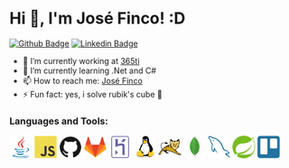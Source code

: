# Hi 👋, I'm José Finco! :D

[![Github Badge](https://img.shields.io/badge/-Github-000?style=flat-square&logo=Github&logoColor=white&link=https://github.com/josefinco)](https://github.com/josefinco)
[![Linkedin Badge](https://img.shields.io/badge/-LinkedIn-blue?style=flat-square&logo=Linkedin&logoColor=white&link=https://br.linkedin.com/in/jos%C3%A9-finco-339335a1/)](https://br.linkedin.com/in/jos%C3%A9-finco-339335a1/)


- 🔭 I’m currently working at [365ti](https://www.365ti.com.br/)
- 🌱 I’m currently learning .Net and C# 
- 📫 How to reach me: [José Finco](mailto:josefinco_@ahotmail.com?subject=[GitHub]%20Contact%20Git%20Mail)
- ⚡ Fun fact: yes, i solve rubik's cube :game_die:


<h3 align="left">Languages and Tools:</h3>
 <p align="left">
  <img src="https://github.com/devicons/devicon/blob/master/icons/java/java-original.svg" alt="java" width="40" height="40"/> </a>
  <img src="https://github.com/devicons/devicon/blob/master/icons/javascript/javascript-original.svg" alt="JavaScript" width="40" height="40"/> </a>
 <img src="https://github.com/devicons/devicon/blob/master/icons/github/github-original.svg" alt="github" width="40" height="40"/> </a>
 <img src="https://github.com/devicons/devicon/blob/master/icons/gitlab/gitlab-original.svg" alt="gitlab" width="40" height="40"/> </a>
  <img src="https://github.com/devicons/devicon/blob/master/icons/heroku/heroku-original.svg" alt="heroku" width="40" height="40"/> </a>
   <img src="https://github.com/devicons/devicon/blob/master/icons/linux/linux-original.svg" alt="linux" width="40" height="40"/> </a>
  <img src="https://github.com/devicons/devicon/blob/master/icons/tomcat/tomcat-original.svg" alt="tomcat" width="40" height="40"/> </a>
    <img src="https://github.com/devicons/devicon/blob/master/icons/mongodb/mongodb-original.svg" alt="mongo" width="40" height="40"/> </a>
	    <img src="https://github.com/devicons/devicon/blob/master/icons/mysql/mysql-original.svg" alt="Mysql" width="40" height="40"/> </a>
		<img src="https://github.com/devicons/devicon/blob/master/icons/spring/spring-original.svg" alt="spring" width="40" height="40"/> </a>
		<img src="https://github.com/devicons/devicon/blob/master/icons/trello/trello-plain.svg" alt="Trello" width="40" height="40"/> </a>
		</p>
